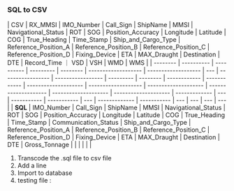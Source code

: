 ### SQL to CSV

| CSV      | RX_MMSI    | IMO_Number | Call_Sign | ShipName | MMSI                | Navigational_Status | ROT | SOG               | Position_Accuracy | Longitude | Latitude | COG          | True_Heading | Time_Stamp           | Ship_and_Cargo_Type | Reference_Position_A | Reference_Position_B | Reference_Position_C | Reference_Position_D | Fixing_Device | ETA | MAX_Draught | Destination | DTE | Record_Time   ｜ VSD | VSH | WMD | WMS |
| -------- | ---------- | ---------- | --------- | -------- | ------------------- | ------------------- | --- | ----------------- | ----------------- | --------- | -------- | ------------ | ------------ | -------------------- | ------------------- | -------------------- | -------------------- | -------------------- | -------------------- | ------------- | --- | ----------- | ----------- | --- | ------------- | ----------- | --- | --- | --- | --- |
| **SQL** | IMO_Number | Call_Sign  | ShipName  | MMSI     | Navigational_Status | ROT                 | SOG | Position_Accuracy | Longitude         | Latitude  | COG      | True_Heading | Time_Stamp   | Communication_Status | Ship_and_Cargo_Type | Reference_Position_A | Reference_Position_B | Reference_Position_C | Reference_Position_D | Fixing_Device | ETA | MAX_Draught | Destination | DTE | Gross_Tonnage |             |     |     |     |     |


1. Transcode the .sql file to csv file
2. Add a line
3. Import to database
4. testing file :
